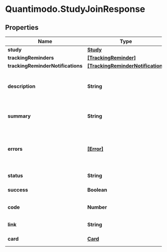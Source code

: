 # Quantimodo.StudyJoinResponse

## Properties
Name | Type | Description | Notes
------------ | ------------- | ------------- | -------------
**study** | [**Study**](Study.md) |  | [optional] 
**trackingReminders** | [**[TrackingReminder]**](TrackingReminder.md) |  | [optional] 
**trackingReminderNotifications** | [**[TrackingReminderNotification]**](TrackingReminderNotification.md) |  | [optional] 
**description** | **String** | Can be used as body of help info popup | [optional] 
**summary** | **String** | Can be used as title in help info popup | [optional] 
**errors** | [**[Error]**](Error.md) | Array of error objects with message property | [optional] 
**status** | **String** | ex. OK or ERROR | [optional] 
**success** | **Boolean** | true or false | [optional] 
**code** | **Number** | Response code such as 200 | [optional] 
**link** | **String** | A super neat url! | [optional] 
**card** | [**Card**](Card.md) | A super neat card! | [optional] 


